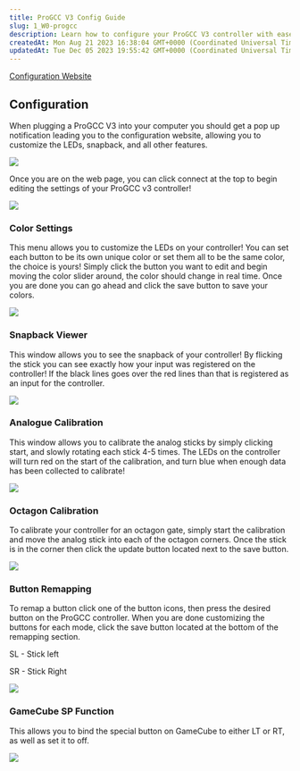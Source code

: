 ```yaml
---
title: ProGCC V3 Config Guide
slug: 1_W0-progcc
description: Learn how to configure your ProGCC V3 controller with ease using our user-friendly website. Customize LED colors, view controller snapback, calibrate analog sticks and octagon gate, remap buttons, and set GameCube SP button functions effortlessly. Access 
createdAt: Mon Aug 21 2023 16:38:04 GMT+0000 (Coordinated Universal Time)
updatedAt: Tue Dec 05 2023 19:55:42 GMT+0000 (Coordinated Universal Time)
---
```


[Configuration Website](https://handheldlegend.github.io/progcc_config/)

## Configuration

When plugging a ProGCC V3 into your computer you should get a pop up notification leading you to the configuration website, allowing you to customize the LEDs, snapback, and all other features.&#x20;

![](https://i.imgur.com/rG0s58e.png)

Once you are on the web page, you can click connect at the top to begin editing the settings of your ProGCC v3 controller!&#x20;

![](https://i.imgur.com/HdGBaao.png)

### Color Settings

This menu allows you to customize the LEDs on your controller! You can set each button to be its own unique color or set them all to be the same color, the choice is yours! Simply click the button you want to edit and begin moving the color slider around, the color should change in real time.  Once you are done you can go ahead and click the save button to save your colors.&#x20;

![](https://i.imgur.com/rMIpKmd.png)

### Snapback Viewer

This window allows you to see the snapback of your controller! By flicking the stick you can see exactly how your input was registered on the controller! If the black lines goes over the red lines than that is registered as an input for the controller.&#x20;

![](https://i.imgur.com/7MwnRH7.png)

### Analogue Calibration

This window allows you to calibrate the analog sticks by simply clicking start, and slowly rotating each stick 4-5 times. The LEDs on the controller will turn red on the start of the calibration, and turn blue when enough data has been collected to calibrate!&#x20;

![](https://i.imgur.com/m2RECzo.png)

### Octagon Calibration

To calibrate your controller for an octagon gate, simply start the calibration and move the analog stick into each of the octagon corners. Once the stick is in the corner then click the update button located next to the save button.&#x20;

![](https://i.imgur.com/lNt9Nfl.png)

### Button Remapping&#x20;

To remap a button click one of the button icons, then press the desired button on the ProGCC controller. When you are done customizing the buttons for each mode, click the save button located at the bottom of the remapping section.&#x20;

SL - Stick left

SR - Stick Right

![](https://i.imgur.com/HI5mxZG.png)

### GameCube SP Function

This allows you to bind the special button on GameCube to either LT or RT, as well as set it to off.&#x20;

![](https://i.imgur.com/txrxZbT.png)

